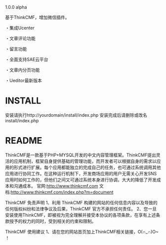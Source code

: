 1.0.0 alpha

基于ThinkCMF，增加微信插件。

・集成Ucenter

・文章评论功能

・留言功能

・全面支持SAE云平台

・文章内分页功能

・Ueditor最新版本

INSTALL
===
安装请执行http://yourdomain/install/index.php
安装完成后请删除或改名install/index.php

README
===
ThinkCMF是一款基于PHP+MYSQL开发的中文内容管理框架。ThinkCMF提出灵活的应用机制，框架自身提供基础的管理功能，而开发者可以根据自身的需求以应用的形式进行扩展。每个应用都能独立的完成自己的任务，也可通过系统调用其他应用进行协同工作。在这种运行机制下，开发商场应用的用户无需关心开发SNS应用时如何工作的，但他们之间又可通过系统本身进行协调，大大的降低了开发成本和沟通成本。
官网:http://www.thinkcmf.com
文档:http://www.thinkcmf.com/index.php?m=document

ThinkCMF 免责声明
  1、利用 ThinkCMF 构建的网站的任何信息内容以及导致的任何版权纠纷和法律争议及后果，ThinkCMF 官方不承担任何责任。
  2、您一旦安装使用ThinkCMF，即被视为完全理解并接受本协议的各项条款，在享有上述条款授予的权力的同时，受到相关的约束和限制。
 
ThinkCMF 使用建议
  1、请在您的网站首页加上ThinkCMF相关链接，O(∩_∩)O~ ！